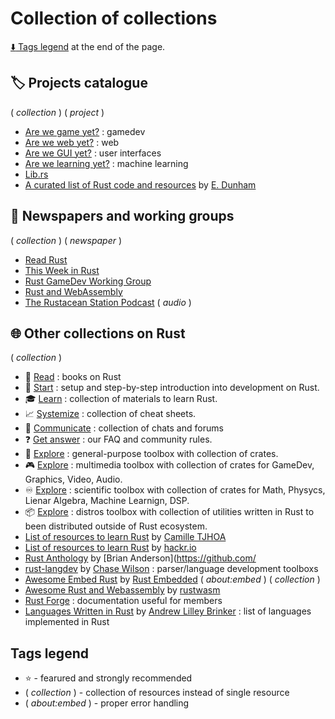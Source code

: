 # Collection of collections

[:arrow_down: Tags legend](#tags-legend) at the end of the page.

## :label: Projects catalogue

( _collection_ ) ( _project_ )

- [Are we game yet?](https://arewegameyet.rs/) : gamedev
- [Are we web yet?](https://www.arewewebyet.org/) : web
- [Are we GUI yet?](http://www.areweguiyet.com/) : user interfaces
- [Are we learning yet?](http://www.arewelearningyet.com/) : machine learning
- [Lib.rs](https://lib.rs/)
- [A curated list of Rust code and resources](https://github.com/rust-unofficial/awesome-rust) by [E. Dunham](https://github.com/edunham)

## :newspaper: Newspapers and working groups

( _collection_ ) ( _newspaper_ )

- [Read Rust](https://readrust.net/)
- [This Week in Rust](https://this-week-in-rust.org/)
- [Rust GameDev Working Group](https://gamedev.rs/)
- [Rust and WebAssembly](https://rustwasm.github.io/)
- [The Rustacean Station Podcast](https://rustacean-station.org/) ( _audio_ )

## :globe_with_meridians: Other collections on Rust

( _collection_ )

- :blue_book: [Read](https://github.com/sger/RustBooks) : books on Rust
- :footprints:️ [Start](./introduction.md) : setup and step-by-step introduction into development on Rust.
- :mortar_board: [Learn](./learn.md) : collection of materials to learn Rust.
- :chart_with_upwards_trend: [Systemize](./cheat_sheets.md) : collection of cheat sheets.
- :speech_balloon: [Communicate](./communicate.md) : collection of chats and forums
- :question: [Get answer](./about_us.md#question-faq) : our FAQ and community rules.
- :wrench: [Explore](./toolbox_general.md) : general-purpose toolbox with collection of crates.
- :video_game: [Explore](./toolbox_multimedia.md) : multimedia toolbox with collection of crates for GameDev, Graphics, Video, Audio.
- :infinity: [Explore](./toolbox_scientific.md) : scientific toolbox with collection of crates for Math, Physycs, Lienar Algebra, Machine Learnign, DSP.
- :package: [Explore](./toolbox_distros.md) : distros toolbox with collection of utilities written in Rust to been distributed outside of Rust ecosystem.
- [List of resources to learn Rust](https://github.com/ctjhoa/rust-learning) by [Camille TJHOA](https://github.com/ctjhoa)
- [List of resources to learn Rust](https://hackr.io/tutorials/learn-rust) by [hackr.io](https://hackr.io/)
- [Rust Anthology](https://github.com/brson/rust-anthology/blob/master/master-list.md) by [Brian Anderson](https://github.com/
- [rust-langdev](https://github.com/Kixiron/rust-langdev) by [Chase Wilson](https://github.com/Kixiron) : parser/language development toolboxs
- [Awesome Embed Rust](https://github.com/rust-embedded/awesome-embedded-rust) by [Rust Embedded](https://github.com/rust-embedded) ( _about:embed_ ) ( _collection_ )
- [Awesome Rust and Webassembly](https://github.com/rustwasm/awesome-rust-and-webassembly) by [rustwasm](https://github.com/rustwasm)
- [Rust Forge](https://forge.rust-lang.org/index.html) : documentation useful for members
- [Languages Written in Rust](https://github.com/alilleybrinker/langs-in-rust) by [Andrew Lilley Brinker](https://github.com/alilleybrinker) : list of languages implemented in Rust 

## Tags legend

- :star: - fearured and strongly recommended
- ( _collection_ ) - collection of resources instead of single resource
- ( _about:embed_ ) - proper error handling
